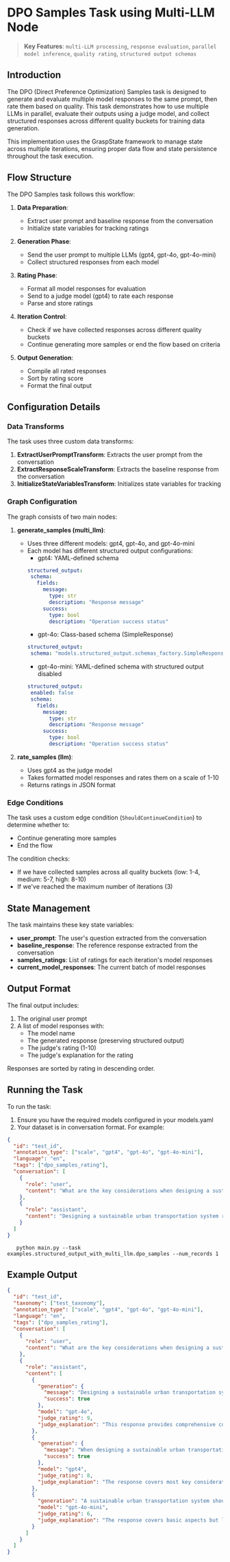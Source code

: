 # DPO Samples Task using Multi-LLM Node

> **Key Features**:
> `multi-LLM processing`, `response evaluation`, `parallel model inference`, `quality rating`, `structured output schemas`

## Introduction

The DPO (Direct Preference Optimization) Samples task is designed to generate and evaluate multiple model responses to the same prompt, then rate them based on quality. This task demonstrates how to use multiple LLMs in parallel, evaluate their outputs using a judge model, and collect structured responses across different quality buckets for training data generation.

This implementation uses the GraspState framework to manage state across multiple iterations, ensuring proper data flow and state persistence throughout the task execution.

## Flow Structure

The DPO Samples task follows this workflow:

1. **Data Preparation**:
   - Extract user prompt and baseline response from the conversation
   - Initialize state variables for tracking ratings

2. **Generation Phase**:
   - Send the user prompt to multiple LLMs (gpt4, gpt-4o, gpt-4o-mini)
   - Collect structured responses from each model

3. **Rating Phase**:
   - Format all model responses for evaluation
   - Send to a judge model (gpt4) to rate each response
   - Parse and store ratings

4. **Iteration Control**:
   - Check if we have collected responses across different quality buckets
   - Continue generating more samples or end the flow based on criteria

5. **Output Generation**:
   - Compile all rated responses
   - Sort by rating score
   - Format the final output

## Configuration Details

### Data Transforms

The task uses three custom data transforms:

1. **ExtractUserPromptTransform**: Extracts the user prompt from the conversation
2. **ExtractResponseScaleTransform**: Extracts the baseline response from the conversation
3. **InitializeStateVariablesTransform**: Initializes state variables for tracking

### Graph Configuration

The graph consists of two main nodes:

1. **generate_samples (multi_llm)**:
   - Uses three different models: gpt4, gpt-4o, and gpt-4o-mini
   - Each model has different structured output configurations:
     - gpt4: YAML-defined schema
     ```yaml
     structured_output:
      schema:
        fields:
          message:
            type: str
            description: "Response message"
          success:
            type: bool
            description: "Operation success status"
     
     ```
     - gpt-4o: Class-based schema (SimpleResponse)
     ```yaml
     structured_output:
      schema: "models.structured_output.schemas_factory.SimpleResponse"
     
     ```
     - gpt-4o-mini: YAML-defined schema with structured output disabled
     ```yaml
     structured_output:
      enabled: false
      schema:
        fields:
          message:
            type: str
            description: "Response message"
          success:
            type: bool
            description: "Operation success status"
     
     ```

2. **rate_samples (llm)**:
   - Uses gpt4 as the judge model
   - Takes formatted model responses and rates them on a scale of 1-10
   - Returns ratings in JSON format

### Edge Conditions

The task uses a custom edge condition (`ShouldContinueCondition`) to determine whether to:
- Continue generating more samples
- End the flow

The condition checks:
- If we have collected samples across all quality buckets (low: 1-4, medium: 5-7, high: 8-10)
- If we've reached the maximum number of iterations (3)

## State Management

The task maintains these key state variables:

- **user_prompt**: The user's question extracted from the conversation
- **baseline_response**: The reference response extracted from the conversation
- **samples_ratings**: List of ratings for each iteration's model responses
- **current_model_responses**: The current batch of model responses

## Output Format

The final output includes:

1. The original user prompt
2. A list of model responses with:
   - The model name
   - The generated response (preserving structured output)
   - The judge's rating (1-10)
   - The judge's explanation for the rating

Responses are sorted by rating in descending order.

## Running the Task

To run the task:

1. Ensure you have the required models configured in your models.yaml
2. Your dataset is in conversation format. For example:
```json
{
  "id": "test_id",
  "annotation_type": ["scale", "gpt4", "gpt-4o", "gpt-4o-mini"],
  "language": "en",
  "tags": ["dpo_samples_rating"],
  "conversation": [
    {
      "role": "user",
      "content": "What are the key considerations when designing a sustainable urban transportation system?"
    },
    {
      "role": "assistant",
      "content": "Designing a sustainable urban transportation system requires..."
    }
  ]
}
```
```shell 
   python main.py --task examples.structured_output_with_multi_llm.dpo_samples --num_records 1
```

## Example Output

```json
{
  "id": "test_id",
  "taxonomy": ["test_taxonomy"],
  "annotation_type": ["scale", "gpt4", "gpt-4o", "gpt-4o-mini"],
  "language": "en",
  "tags": ["dpo_samples_rating"],
  "conversation": [
    {
      "role": "user",
      "content": "What are the key considerations when designing a sustainable urban transportation system?"
    },
    {
      "role": "assistant",
      "content": [
        {
          "generation": {
            "message": "Designing a sustainable urban transportation system requires...",
            "success": true
          },
          "model": "gpt-4o",
          "judge_rating": 9,
          "judge_explanation": "This response provides comprehensive coverage of sustainability factors..."
        },
        {
          "generation": {
            "message": "When designing a sustainable urban transportation system...",
            "success": true
          },
          "model": "gpt4",
          "judge_rating": 8,
          "judge_explanation": "The response covers most key considerations..."
        },
        {
          "generation": "A sustainable urban transportation system should focus on...",
          "model": "gpt-4o-mini",
          "judge_rating": 6,
          "judge_explanation": "The response covers basic aspects but lacks depth..."
        }
      ]
    }
  ]
}
```
